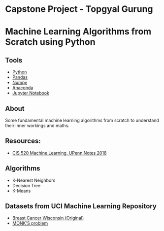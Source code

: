 # Capstone Project - Topgyal Gurung

# Machine Learning Algorithms from Scratch using Python

## Tools

* [Python](https://www.python.org/)
* [Pandas](https://pandas.pydata.org/)
* [Numpy](https://numpy.org/)
* [Anaconda](https://www.anaconda.com/)
* [Jupyter Notebook](https://jupyter.org/)

## About

Some fundamental machine learning algorithms from scratch to understand their inner workings and maths.

## Resources:
* [CIS 520 Machine Learning, UPenn Notes 2018](https://alliance.seas.upenn.edu/~cis520/dynamic/2018/wiki/index.php?n=Lectures.Lectures)

## Algorithms
- K-Nearest Neighbors
- Decision Tree
- K-Means

## Datasets from UCI Machine Learning Repository
- [Breast Cancer Wisconsin (Original)](https://archive.ics.uci.edu/ml/datasets/breast+cancer+wisconsin+(original))
- [MONK'S problem](https://archive.ics.uci.edu/ml/datasets/MONK's+Problems)


